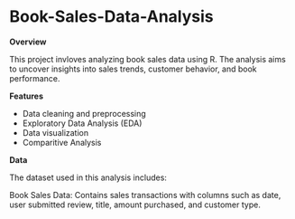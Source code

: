 ﻿# Book-Sales-Data-Analysis
**Overview**

This project invloves analyzing book sales data using R. The analysis aims to uncover insights into sales trends, customer behavior, and book performance.
  
**Features**

- Data cleaning and preprocessing
- Exploratory Data Analysis (EDA)
- Data visualization
- Comparitive Analysis

**Data**

The dataset used in this analysis includes:

Book Sales Data: Contains sales transactions with columns such as date, user submitted review, title, amount purchased, and customer type.
